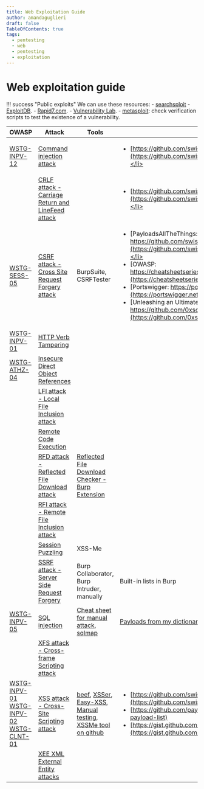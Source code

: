 ```yaml
---
title: Web Exploitation Guide
author: amandaguglieri
draft: false
TableOfContents: true
tags:
  - pentesting
  - web
  - pentesting
  - exploitation
---
```

# Web exploitation guide


!!! success "Public exploits"
	We can use these resources:
	- [searchsploit](../searchsploit.md)
	- [ExploitDB](https://www.exploit-db.com/).
	- [Rapid7.com](https://www.rapid7.com/db/).
	- [Vulnerability Lab](https://www.vulnerability-lab.com/).
	- [metasploit](../metasploit.md): check verification scripts to test the existence of a vulnerability. 


| OWASP                                                                                                                                | Attack                                                                                    | Tools                                                                                                                                                                                                                            | Payloads                                                                                                                                                                                                                                                                                                                                                                                                                                                                                                                                                                                                                                                                                                                                                                             |
| ------------------------------------------------------------------------------------------------------------------------------------ | ----------------------------------------------------------------------------------------- | -------------------------------------------------------------------------------------------------------------------------------------------------------------------------------------------------------------------------------- | ------------------------------------------------------------------------------------------------------------------------------------------------------------------------------------------------------------------------------------------------------------------------------------------------------------------------------------------------------------------------------------------------------------------------------------------------------------------------------------------------------------------------------------------------------------------------------------------------------------------------------------------------------------------------------------------------------------------------------------------------------------------------------------ |
| [WSTG-INPV-12](../OWASP/WSTG-INPV-12.md)                                                                                             | [Command injection attack](../OWASP/WSTG-INPV-12.md)                                      |                                                                                                                                                                                                                                  | <ul><li>[https://github.com/swisskyrepo/PayloadsAllTheThings/tree/master/CRLF%20Injection](https://github.com/swisskyrepo/PayloadsAllTheThings/tree/master/CRLF%20Injection).</li></u>                                                                                                                                                                                                                                                                                                                                                                                                                                                                                                                                                                                               |
|                                                                                                                                      | [CRLF attack - Carriage Return and LineFeed attack](carriage-return-and-linefeed-crlf.md) |                                                                                                                                                                                                                                  | <ul><li>[https://github.com/swisskyrepo/PayloadsAllTheThings/tree/master/CRLF%20Injection](https://github.com/swisskyrepo/PayloadsAllTheThings/tree/master/CRLF%20Injection).</li></u>                                                                                                                                                                                                                                                                                                                                                                                                                                                                                                                                                                                               |
| [WSTG-SESS-05](../OWASP/WSTG-SESS-05.md)                                                                                             | [CSRF attack - Cross Site Request Forgery attack](cross-site-request-forgery-csrf.md)     | BurpSuite, CSRFTester                                                                                                                                                                                                            | <ul><li>[PayloadsAllTheThings: https://github.com/swisskyrepo/PayloadsAllTheThings/tree/master/CSRF%20Injection](https://github.com/swisskyrepo/PayloadsAllTheThings/tree/master/CSRF%20Injection).</li><li>[OWASP: https://cheatsheetseries.owasp.org/cheatsheets/XSS_Filter_Evasion_Cheat_Sheet.html](https://cheatsheetseries.owasp.org/cheatsheets/XSS_Filter_Evasion_Cheat_Sheet.html)</li><li>[Portswigger: https://portswigger.net/web-security/cross-site-scripting/cheat-sheet](https://portswigger.net/web-security/cross-site-scripting/cheat-sheet)</li><li>[Unleashing an Ultimate XSS Polyglot: https://github.com/0xsobky/HackVault/wiki/Unleashing-an-Ultimate-XSS-Polyglot](https://github.com/0xsobky/HackVault/wiki/Unleashing-an-Ultimate-XSS-Polyglot)</li></u> |
| [WSTG-INPV-01](../OWASP/WSTG-INPV-01.md)                                                                                             | [HTTP Verb Tampering](http-verb-tampering.md)                                             |                                                                                                                                                                                                                                  |                                                                                                                                                                                                                                                                                                                                                                                                                                                                                                                                                                                                                                                                                                                                                                                      |
| [WSTG-ATHZ-04](../OWASP/WSTG-ATHZ-04.md)                                                                                             | [Insecure Direct Object References](broken-access-control.md#idors)                       |                                                                                                                                                                                                                                  |                                                                                                                                                                                                                                                                                                                                                                                                                                                                                                                                                                                                                                                                                                                                                                                      |
|                                                                                                                                      | [LFI attack - Local File Inclusion attack](local-file-inclusion-lfi.md)                   |                                                                                                                                                                                                                                  |                                                                                                                                                                                                                                                                                                                                                                                                                                                                                                                                                                                                                                                                                                                                                                                      |
|                                                                                                                                      | [Remote Code Execution](remote-code-execution-rce.md)                                     |                                                                                                                                                                                                                                  |                                                                                                                                                                                                                                                                                                                                                                                                                                                                                                                                                                                                                                                                                                                                                                                      |
|                                                                                                                                      | [RFD attack - Reflected File Download attack](reflected-file-download-rfd.md)             | [Reflected File Download Checker - Burp Extension](https://portswigger.net/bappstore/34cd4392e7e04999b9ca0cc91f58886c)                                                                                                           |                                                                                                                                                                                                                                                                                                                                                                                                                                                                                                                                                                                                                                                                                                                                                                                      |
|                                                                                                                                      | [RFI attack - Remote File Inclusion attack](remote-file-inclusion-rfi.md)                 |                                                                                                                                                                                                                                  |                                                                                                                                                                                                                                                                                                                                                                                                                                                                                                                                                                                                                                                                                                                                                                                      |
|                                                                                                                                      | [Session Puzzling](session-puzzling-or-session-variable-overloading.md)                   | XSS-Me                                                                                                                                                                                                                           |                                                                                                                                                                                                                                                                                                                                                                                                                                                                                                                                                                                                                                                                                                                                                                                      |
|                                                                                                                                      | [SSRF attack - Server Side Request Forgery](server-side-request-forgery-ssrf.md)          | Burp Collaborator, Burp Intruder, manually                                                                                                                                                                                       | Built-in lists in Burp                                                                                                                                                                                                                                                                                                                                                                                                                                                                                                                                                                                                                                                                                                                                                               |
| [WSTG-INPV-05](../OWASP/WSTG-INPV-05.md)                                                                                             | [SQL injection](sql-injection.md)                                                         | [Cheat sheet for manual attack](../sqli-manual-attack.md), [sqlmap](../sqlmap.md)                                                                                                                                                | [Payloads from my dictionary repo](https://github.com/amandaguglieri/dictionaries/tree/main/SQL)                                                                                                                                                                                                                                                                                                                                                                                                                                                                                                                                                                                                                                                                                     |
|                                                                                                                                      | [XFS attack - Cross-frame Scripting attack](cross-frame-scripting-xfs.md)                 |                                                                                                                                                                                                                                  |                                                                                                                                                                                                                                                                                                                                                                                                                                                                                                                                                                                                                                                                                                                                                                                      |
| [WSTG-INPV-01](../OWASP/WSTG-INPV-01.md) <br/>[WSTG-INPV-02](../OWASP/WSTG-INPV-02.md) <br/>[WSTG-CLNT-01](../OWASP/WSTG-CLNT-01.md) | [XSS attack - Cross-Site Scripting attack](cross-site-scripting-xss.md)                   | [beef](../beef.md),  [XSSer](../xsser.md), [Easy-XSS](https://addons.mozilla.org/en-US/firefox/addon/easy-xss/), [Manual testing](cross-site-scripting-xss.md), [XSSMe tool on github](https://github.com/SecurityCompass/XSSMe) | <ul><li>[https://github.com/swisskyrepo/PayloadsAllTheThings/tree/master/XSS%20Injection](https://github.com/swisskyrepo/PayloadsAllTheThings/tree/master/XSS%20Injection)</li> <li>[https://github.com/payloadbox/xss-payload-list](https://github.com/payloadbox/xss-payload-list)</li> <li>[https://gist.github.com/michenriksen/d729cd67736d750b3551876bbedbe626](https://gist.github.com/michenriksen/d729cd67736d750b3551876bbedbe626)</li>  </ul>                                                                                                                                                                                                                                                                                                                             |
|                                                                                                                                      | [XEE XML External Entity attacks](xml-external-entity-xee.md)                             |                                                                                                                                                                                                                                  |                                                                                                                                                                                                                                                                                                                                                                                                                                                                                                                                                                                                                                                                                                                                                                                      |


